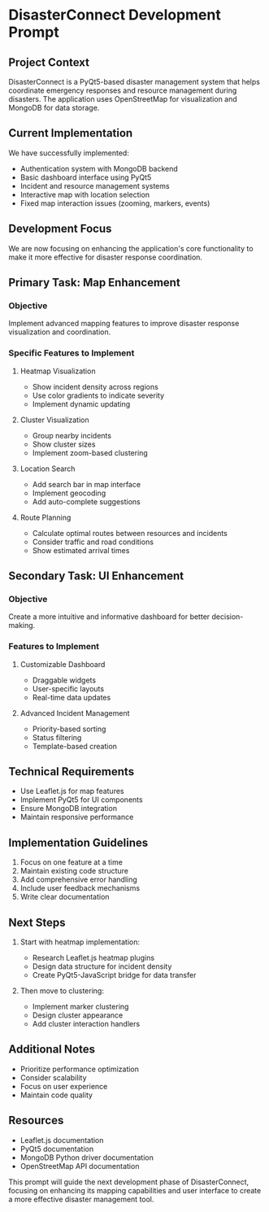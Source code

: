 # DisasterConnect Development Prompt

## Project Context
DisasterConnect is a PyQt5-based disaster management system that helps coordinate emergency responses and resource management during disasters. The application uses OpenStreetMap for visualization and MongoDB for data storage.

## Current Implementation
We have successfully implemented:
- Authentication system with MongoDB backend
- Basic dashboard interface using PyQt5
- Incident and resource management systems
- Interactive map with location selection
- Fixed map interaction issues (zooming, markers, events)

## Development Focus
We are now focusing on enhancing the application's core functionality to make it more effective for disaster response coordination.

## Primary Task: Map Enhancement
### Objective
Implement advanced mapping features to improve disaster response visualization and coordination.

### Specific Features to Implement
1. Heatmap Visualization
   - Show incident density across regions
   - Use color gradients to indicate severity
   - Implement dynamic updating

2. Cluster Visualization
   - Group nearby incidents
   - Show cluster sizes
   - Implement zoom-based clustering

3. Location Search
   - Add search bar in map interface
   - Implement geocoding
   - Add auto-complete suggestions

4. Route Planning
   - Calculate optimal routes between resources and incidents
   - Consider traffic and road conditions
   - Show estimated arrival times

## Secondary Task: UI Enhancement
### Objective
Create a more intuitive and informative dashboard for better decision-making.

### Features to Implement
1. Customizable Dashboard
   - Draggable widgets
   - User-specific layouts
   - Real-time data updates

2. Advanced Incident Management
   - Priority-based sorting
   - Status filtering
   - Template-based creation

## Technical Requirements
- Use Leaflet.js for map features
- Implement PyQt5 for UI components
- Ensure MongoDB integration
- Maintain responsive performance

## Implementation Guidelines
1. Focus on one feature at a time
2. Maintain existing code structure
3. Add comprehensive error handling
4. Include user feedback mechanisms
5. Write clear documentation

## Next Steps
1. Start with heatmap implementation:
   - Research Leaflet.js heatmap plugins
   - Design data structure for incident density
   - Create PyQt5-JavaScript bridge for data transfer

2. Then move to clustering:
   - Implement marker clustering
   - Design cluster appearance
   - Add cluster interaction handlers

## Additional Notes
- Prioritize performance optimization
- Consider scalability
- Focus on user experience
- Maintain code quality

## Resources
- Leaflet.js documentation
- PyQt5 documentation
- MongoDB Python driver documentation
- OpenStreetMap API documentation

This prompt will guide the next development phase of DisasterConnect, focusing on enhancing its mapping capabilities and user interface to create a more effective disaster management tool.
